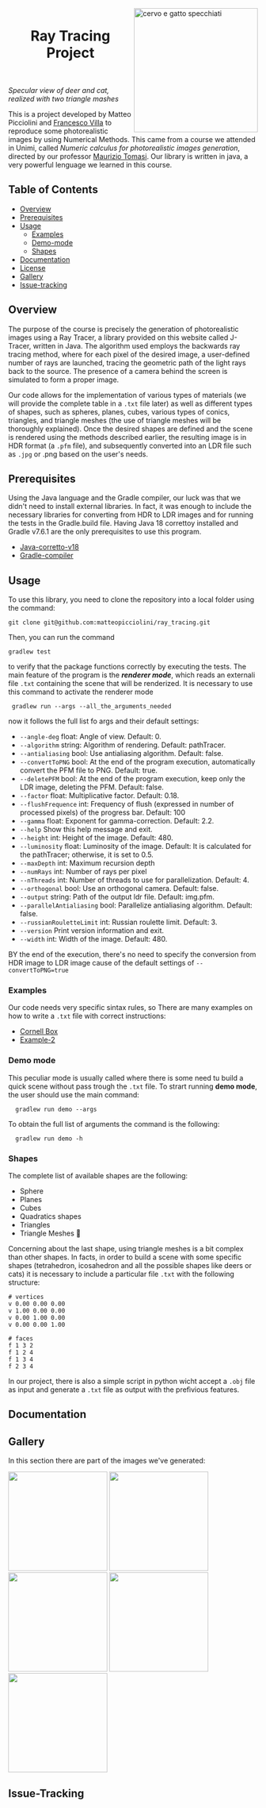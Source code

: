 <img align="right" img src="https://github.com/matteopicciolini/ray_tracing/assets/116730685/f64d7b32-25f2-4a6d-a465-07ba183f2b0b" alt="cervo e gatto specchiati"  width="250">

 <h1 align="center">  Ray Tracing Project </h1> <br>


*Specular view of deer and cat, realized with two triangle mashes*

This is a project developed by Matteo Picciolini and [Francesco Villa][1] to reproduce some photorealistic images by using Numerical Methods. This came from a course we attended in Unimi, called *Numeric calculus for photorealistic images generation*, directed by our professor [Maurizio Tomasi][2].
Our library is written in java, a very powerful lenguage we learned in this course. 


## Table of Contents
- [Overview](#Overview)
- [Prerequisites](#Prerequisites)
- [Usage](#Usage)
    - [Examples](#Examples)
    - [Demo-mode](#Demo-mode)
    - [Shapes](#Shapes)
- [Documentation](#Documentation)
- [License](#License)
- [Gallery](#Gallery)
- [Issue-tracking](#Issue-tracking)


## Overview 

The purpose of the course is precisely the generation of photorealistic images using a Ray Tracer, a library provided on this website called J-Tracer, written in Java.
The algorithm used employs the backwards ray tracing method, where for each pixel of the desired image, a user-defined number of rays are launched, tracing the geometric path of the light rays back to the source. The presence of a camera behind the screen is simulated to form a proper image.

Our code allows for the implementation of various types of materials (we will provide the complete table in a `.txt` file later) as well as different types of shapes, such as spheres, planes, cubes, various types of conics, triangles, and triangle meshes (the use of triangle meshes will be thoroughly explained).
Once the desired shapes are defined and the scene is rendered using the methods described earlier, the resulting image is in HDR format (a `.pfm` file), and subsequently converted into an LDR file such as `.jpg` or .png based on the user's needs.

## Prerequisites


Using the Java language and the Gradle compiler, our luck was that we didn't need to install external libraries. In fact, it was enough to include the necessary libraries for converting from HDR to LDR images and for running the tests in the Gradle.build file.
Having Java 18 correttoy installed and Gradle v7.6.1 are the only prerequisites to use this program.
- [Java-corretto-v18](https://www.oracle.com/java/technologies/javase/jdk18-archive-downloads.html)
- [Gradle-compiler](https://gradle.org/releases/)

## Usage

To use this library, you need to clone the repository into a local folder using the command:

    git clone git@github.com:matteopicciolini/ray_tracing.git

Then, you can run the command 

    gradlew test
    
to verify that the package functions correctly by executing the tests.
The main feature of the program is the ***renderer mode***, which reads an externali file `.txt` containing the scene that will be renderized. It is necessary to use this command to activate the renderer mode

     gradlew run --args --all_the_arguments_needed

  now it follows the full list fo args and their default settings:
  
  - `--angle-deg`            float: Angle of view. Default: 0.
  - `--algorithm`            string: Algorithm of rendering. Default: pathTracer.
  - `--antialiasing`         bool: Use antialiasing algorithm. Default: false.
  - `--convertToPNG`         bool: At the end of the program execution, automatically convert the PFM file to PNG.
                               Default: true.
  - `--deletePFM`            bool: At the end of the program execution, keep only the LDR image, deleting the PFM.
                               Default: false.
  - `--factor`               float: Multiplicative factor. Default: 0.18.
  - `--flushFrequence`       int: Frequency of flush (expressed in number of processed pixels) of the progress bar.
                               Default: 100         
  - `--gamma`                float: Exponent for gamma-correction. Default: 2.2.
  - `--help`                 Show this help message and exit.
  - `--height`               int: Height of the image. Default: 480.
  - `--luminosity`           float: Luminosity of the image. 	 Default: It is calculated for the pathTracer; otherwise,
                               it is set to 0.5.
  - `--maxDepth`             int: Maximum recursion depth
  - `--numRays`              int: Number of rays per pixel
  - `--nThreads`             int: Number of threads to use for parallelization. Default: 4.
  - `--orthogonal`          bool: Use an orthogonal camera. Default: false.
  - `--output`       string: Path of the output ldr file. Default: img.pfm.
  - `--parallelAntialiasing` bool: Parallelize antialiasing algorithm. Default: false.
  - `--russianRouletteLimit` int: Russian roulette limit. Default: 3.
  - `--version`              Print version information and exit.
  - `--width`                int: Width of the image. Default: 480.

  BY the end of the execution, there's no need to specify the conversion from HDR image to LDR image cause of the default settings of `--convertToPNG=true`

 ### Examples
  Our code needs very specific sintax rules, so There are many examples on how to write a `.txt` file with correct instructions:
 - [Cornell Box]()
 - [Example-2]()

 ### Demo mode
   This peculiar mode is usually called where there is some need tu build a quick scene without pass trough the `.txt` file.
   To strart running **demo mode**, the user should use the main command:

      gradlew run demo --args

  To obtain the full list of arguments the command is the following:

      gradlew run demo -h

### Shapes
   The complete list of available shapes are the following:
  - Sphere
  - Planes
  - Cubes
  - Quadratics shapes
  - Triangles
  - Triangle Meshes 💎

Concerning about the last shape, using triangle meshes is a bit complex than other shapes. In facts, in order to build a scene with some specific shapes (tetrahedron, icosahedron and all the possible shapes like deers or cats) it is necessary to include a particular file `.txt` with the following structure:

```
# vertices
v 0.00 0.00 0.00
v 1.00 0.00 0.00
v 0.00 1.00 0.00
v 0.00 0.00 1.00
 
# faces
f 1 3 2
f 1 2 4
f 1 3 4
f 2 3 4
```

In our project, there is also a simple script in python wicht accept a `.obj` file as input and generate a `.txt` file as output with the prefìvious features.

## Documentation

## Gallery

In this section there are part of the images we've generated:

 <p float="center">
  <img src="https://github.com/matteopicciolini/ray_tracing/assets/116730685/b65d86ed-dec6-400e-94a0-27c83ba3741c" height="200" />
  <img src="https://github.com/matteopicciolini/ray_tracing/assets/116730685/04ccd682-2dd5-4dcb-a958-99a90671ec32" height="200" /> 
  <img src="https://github.com/matteopicciolini/ray_tracing/assets/116730685/53b846d7-d331-4170-9fbc-4d174101661e" height="200" /> 
  <img src="https://github.com/matteopicciolini/ray_tracing/assets/116730685/c5def2d6-d87c-4358-bfb5-d5a4ce9842db" height="200" /> 
  <img src="https://github.com/matteopicciolini/ray_tracing/assets/116730685/3fc5292b-b65c-4160-b08c-4e6a9f44b7f7" height="200" /> 
   


  
</p>



## Issue-Tracking




[1]: https://github.com/fravij99
[2]: https://github.com/ziotom78

